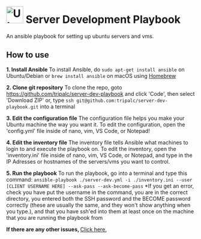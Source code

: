 # <img src="https://upload.wikimedia.org/wikipedia/commons/thumb/9/9e/UbuntuCoF.svg/1024px-UbuntuCoF.svg.png?20120210072525" alt="Ubuntu Logo" style="height: 45px;"> Server Development Playbook
An ansible playbook for setting up ubuntu servers and vms.

<h2>How to use</h2>

<b>1. Install Ansible</b>
To install Ansible,
    do ```sudo apt-get install ansible``` on Ubuntu/Debian
    or ```brew install ansible``` on macOS using <a href="https://brew.sh">Homebrew</a>

<b>2. Clone git repository</b>
To clone the repo,
    goto <a href="https://github.com/tripalc/server-dev-playbook">https://github.com/tripalc/server-dev-playbook</a> and click 'Code', then select 'Download ZIP'
    or, type ```ssh git@github.com:tripalc/server-dev-playbook.git``` into a terminal

<b>3. Edit the configuration file</b>
The configuration file helps you make your Ubuntu machine the way you want it.
To edit the configuration, open the 'config.yml' file inside of nano, vim, VS Code, or Notepad!

<b>4. Edit the inventory file</b>
The inventory file tells Ansible what machines to login to and execute the playbook on.
To edit the inventory, open the 'inventory.ini' file inside of nano, vim, VS Code, or Notepad, and type in the IP Adresses or hostnames of the servers/vms you want to control.

<b>5. Run the playbook</b>
To run the playbook, go into a terminal and type this command:
    ```ansible-playbook ./server-dev.yml -i ./inventory.ini --user [CLIENT USERNAME HERE] --ask-pass --ask-become-pass```
*If you get an error, check you have put the username in the command, you are in the correct directory, you entered both the SSH password and the BECOME password correctly (these are usually the same, and they won't show anything when you type.), and that you have ssh'ed into them at least once on the machine that you are running the playbook from

<b>If there are any other issues, </b><a href="https://github.com/tripalc/server-dev-playbook/issues">Click here.</a>